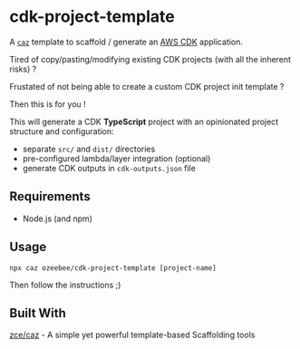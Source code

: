 cdk-project-template
====================

A [`caz`](https://github.com/zce/caz) template to scaffold / generate an [AWS CDK](https://docs.aws.amazon.com/cdk/v2/guide/home.html) application.

Tired of copy/pasting/modifying existing CDK projects (with all the inherent risks) ?

Frustated of not being able to create a custom CDK project init template ?

Then this is for you !

This will generate a CDK **TypeScript** project with an opinionated project structure and configuration:
- separate `src/` and `dist/` directories
- pre-configured lambda/layer integration (optional)
- generate CDK outputs in `cdk-outputs.json` file

## Requirements

- Node.js (and npm)

## Usage

```
npx caz ozeebee/cdk-project-template [project-name]
```

Then follow the instructions ;)

## Built With

[zce/caz](https://github.com/zce/caz) - A simple yet powerful template-based Scaffolding tools
